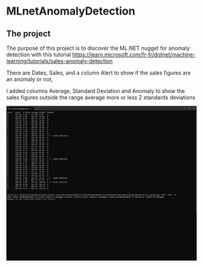 # MLnetAnomalyDetection

## The project

The purpose of this project is to discover the ML.NET nugget for anomaly detection with this tutorial https://learn.microsoft.com/fr-fr/dotnet/machine-learning/tutorials/sales-anomaly-detection

There are Dates, Sales, and a column Alert to show if the sales figures are an anomaly or not, 

I added columns Average, Standard Deviation and Anomaly to show the sales figures outside the range average more or less 2 standards deviations

![Screenshot](MLScreenshot.jpg)
